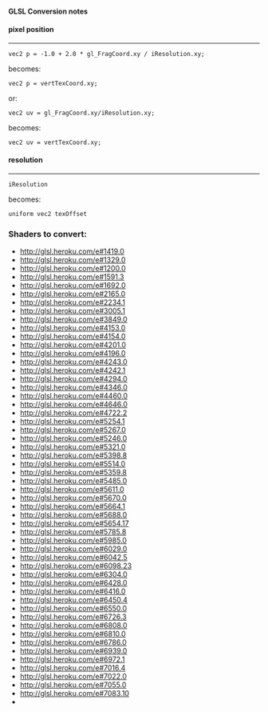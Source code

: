 #### GLSL Conversion notes

#### pixel position

----------------------

	vec2 p = -1.0 + 2.0 * gl_FragCoord.xy / iResolution.xy;

becomes:

    vec2 p = vertTexCoord.xy;


or:

	vec2 uv = gl_FragCoord.xy/iResolution.xy;
becomes:
	
	vec2 uv = vertTexCoord.xy;
	
	
#### resolution

--------------------

	iResolution
	
becomes:

	uniform vec2 texOffset
	
	
	
	
### Shaders to convert:

* http://glsl.heroku.com/e#1419.0
* http://glsl.heroku.com/e#1329.0
* http://glsl.heroku.com/e#1200.0
* http://glsl.heroku.com/e#1591.3
* http://glsl.heroku.com/e#1692.0
* http://glsl.heroku.com/e#2165.0
* http://glsl.heroku.com/e#2234.1
* http://glsl.heroku.com/e#3005.1
* http://glsl.heroku.com/e#3849.0
* http://glsl.heroku.com/e#4153.0
* http://glsl.heroku.com/e#4154.0
* http://glsl.heroku.com/e#4201.0
* http://glsl.heroku.com/e#4196.0
* http://glsl.heroku.com/e#4243.0
* http://glsl.heroku.com/e#4242.1
* http://glsl.heroku.com/e#4294.0
* http://glsl.heroku.com/e#4346.0
* http://glsl.heroku.com/e#4460.0
* http://glsl.heroku.com/e#4646.0
* http://glsl.heroku.com/e#4722.2
* http://glsl.heroku.com/e#5254.1
* http://glsl.heroku.com/e#5267.0
* http://glsl.heroku.com/e#5246.0
* http://glsl.heroku.com/e#5321.0
* http://glsl.heroku.com/e#5398.8
* http://glsl.heroku.com/e#5514.0
* http://glsl.heroku.com/e#5359.8
* http://glsl.heroku.com/e#5485.0
* http://glsl.heroku.com/e#5611.0
* http://glsl.heroku.com/e#5670.0
* http://glsl.heroku.com/e#5664.1
* http://glsl.heroku.com/e#5688.0
* http://glsl.heroku.com/e#5654.17
* http://glsl.heroku.com/e#5785.8
* http://glsl.heroku.com/e#5985.0
* http://glsl.heroku.com/e#6029.0
* http://glsl.heroku.com/e#6042.5
* http://glsl.heroku.com/e#6098.23
* http://glsl.heroku.com/e#6304.0
* http://glsl.heroku.com/e#6428.0
* http://glsl.heroku.com/e#6416.0
* http://glsl.heroku.com/e#6450.4
* http://glsl.heroku.com/e#6550.0
* http://glsl.heroku.com/e#6726.3
* http://glsl.heroku.com/e#6808.0
* http://glsl.heroku.com/e#6810.0
* http://glsl.heroku.com/e#6786.0
* http://glsl.heroku.com/e#6939.0
* http://glsl.heroku.com/e#6972.1
* http://glsl.heroku.com/e#7016.4
* http://glsl.heroku.com/e#7022.0
* http://glsl.heroku.com/e#7055.0
* http://glsl.heroku.com/e#7083.10
* 